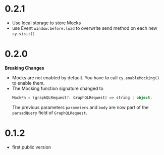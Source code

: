 # 0.2.1
* Use local storage to store Mocks 
* use Event `window:before:load` to overwrite send method on each new `cy.visit()`

# 0.2.0
 
**Breaking Changes**

* Mocks are not enabled by default. You have to call `cy.enableMocking()` to enable them.
* The Mocking function signature changed to 
  ```ts
  MockFn = (graphQLRequest?: GraphQLRequest) => string | object;
  ```   
  The previous parameters `parameters` and `body` are now part of the `parsedQuery` field of `GraphQLRequest`.

# 0.1.2
* first public version
